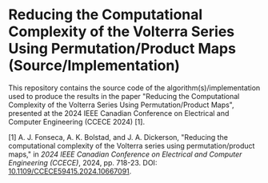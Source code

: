 # Reducing the Computational Complexity of the Volterra Series Using Permutation/Product Maps (Source/Implementation)

This repository contains the source code of the algorithm(s)/implementation used to produce the results in the paper "Reducing the Computational Complexity of the Volterra Series Using Permutation/Product Maps", presented at the 2024 IEEE Canadian Conference on Electrical and Computer Engineering (CCECE 2024) [1].

[1] A. J. Fonseca, A. K. Bolstad, and J. A. Dickerson, "Reducing the computational complexity of the Volterra series using permutation/product maps," in *2024 IEEE Canadian Conference on Electrical and Computer Engineering (CCECE)*, 2024, pp. 718-23. DOI: [10.1109/CCECE59415.2024.10667091](https://doi.org/10.1109/CCECE59415.2024.10667091).